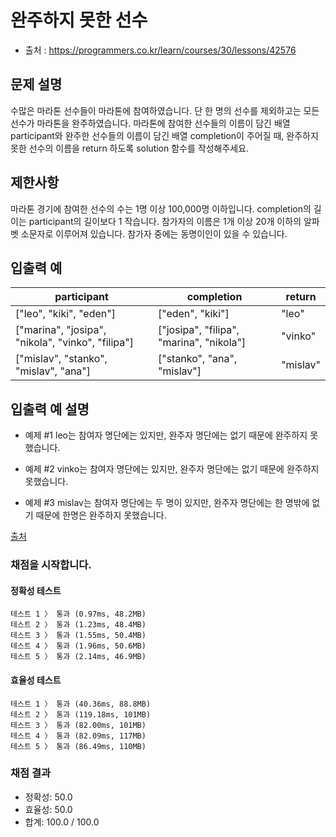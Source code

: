 # 완주하지 못한 선수
* 출처 : https://programmers.co.kr/learn/courses/30/lessons/42576

## 문제 설명
수많은 마라톤 선수들이 마라톤에 참여하였습니다. 단 한 명의 선수를 제외하고는 모든 선수가 마라톤을 완주하였습니다.
마라톤에 참여한 선수들의 이름이 담긴 배열 participant와 완주한 선수들의 이름이 담긴 배열 completion이 주어질 때,
완주하지 못한 선수의 이름을 return 하도록 solution 함수를 작성해주세요.

## 제한사항
마라톤 경기에 참여한 선수의 수는 1명 이상 100,000명 이하입니다.
completion의 길이는 participant의 길이보다 1 작습니다.
참가자의 이름은 1개 이상 20개 이하의 알파벳 소문자로 이루어져 있습니다.
참가자 중에는 동명이인이 있을 수 있습니다.

## 입출력 예
| participant | completion | return |
| --- | --- | --- |
| ["leo", "kiki", "eden"] | ["eden", "kiki"] | "leo" |
| ["marina", "josipa", "nikola", "vinko", "filipa"] | ["josipa", "filipa", "marina", "nikola"] | "vinko" |
| ["mislav", "stanko", "mislav", "ana"] | ["stanko", "ana", "mislav"] | "mislav" |

## 입출력 예 설명
* 예제 #1
leo는 참여자 명단에는 있지만, 완주자 명단에는 없기 때문에 완주하지 못했습니다.

* 예제 #2
vinko는 참여자 명단에는 있지만, 완주자 명단에는 없기 때문에 완주하지 못했습니다.

* 예제 #3
mislav는 참여자 명단에는 두 명이 있지만, 완주자 명단에는 한 명밖에 없기 때문에 한명은 완주하지 못했습니다.

[출처](http://hsin.hr/coci/archive/2014_2015/contest2_tasks.pdf)



### 채점을 시작합니다.
#### 정확성  테스트
```
테스트 1 〉	통과 (0.97ms, 48.2MB)
테스트 2 〉	통과 (1.23ms, 48.4MB)
테스트 3 〉	통과 (1.55ms, 50.4MB)
테스트 4 〉	통과 (1.96ms, 50.6MB)
테스트 5 〉	통과 (2.14ms, 46.9MB)
```
#### 효율성  테스트
```
테스트 1 〉	통과 (40.36ms, 88.8MB)
테스트 2 〉	통과 (119.18ms, 101MB)
테스트 3 〉	통과 (82.00ms, 101MB)
테스트 4 〉	통과 (82.09ms, 117MB)
테스트 5 〉	통과 (86.49ms, 110MB)
```
### 채점 결과
* 정확성: 50.0
* 효율성: 50.0
* 합계: 100.0 / 100.0
